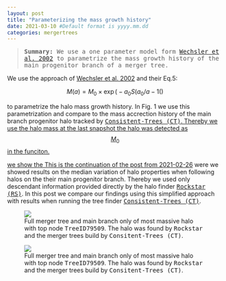 ```yaml
---
layout: post
title: "Parameterizing the mass growth history"
date: 2021-03-10 #Default format is yyyy.mm.dd
categories: mergertrees
---
```


<blockquote><tt><b>Summary:</b> We use a one parameter model form <a href="https://ui.adsabs.harvard.edu/abs/2002ApJ...568...52W/abstract">Wechsler et al. 2002</a> to parametrize the mass growth history of the main progenitor branch of a merger tree. </tt></blockquote>

We use the approach of <a href="https://ui.adsabs.harvard.edu/abs/2002ApJ...568...52W/abstract">Wechsler et al. 2002</a> and their Eq.5:

$$ M(a) = M_0 \times \exp  \Bigg( -a_0 S \big(a_0/a - 1\big(  \Bigg) $$

to parametrize the halo mass growth history. In Fig. 1 we use this parametrization and compare to the mass accrection history of the main branch progenitor halo tracked by <a href="https://ui.adsabs.harvard.edu/abs/2012ascl.soft10011B/abstract"><tt>Consistent-Trees (CT)</tt>. Thereby we use the halo mass at the last snapshot the halo was detected as $$M_0$$ in the funciton.
  
  we show the  This is the continuation of the post from <a href="https://dstoppacher.github.io/A-testrun-on-merger-trees-4/">2021-02-26</a> were we showed results on the median variation of halo properties when following halos on the their main progenitor branch. Thereby we used only descendant information provided directly by the halo finder <a href="https://ui.adsabs.harvard.edu/abs/2012ascl.soft10008B/abstract"><tt>Rockstar (RS)</tt></a>. In this post we compare our findings using this simplified approach with results when running the tree finder <a href="https://ui.adsabs.harvard.edu/abs/2012ascl.soft10011B/abstract"><tt>Consistent-Trees (CT)</tt></a>.

<figure>
  <img src="{{ site.baseurl }}/plots/2021-03-03_test.png">
  <figcaption>Full merger tree and main branch only of most massive halo with top node <tt>TreeID79509</tt>. The halo was found by <tt>Rockstar</tt> and the merger trees build by <tt>Consitent-Trees (CT)</tt>.
  </figcaption>
</figure>

<figure>
  <img src="{{ site.baseurl }}/plots/2021-03-10_test2.png">
  <figcaption>Full merger tree and main branch only of most massive halo with top node <tt>TreeID79509</tt>. The halo was found by <tt>Rockstar</tt> and the merger trees build by <tt>Consitent-Trees (CT)</tt>.
  </figcaption>
</figure>
